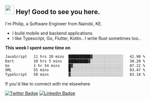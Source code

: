 <h2><img src="https://slackmojis.com/emojis/3643-cool-doge/download" width="30"/> Hey! Good to see you here.</h2>

<p>I'm Philip, a Software Engineer from Nairobi, KE. 

- I build mobile and backend applications.
- I like Typescript, Go, Flutter, Kotlin.. I write Rust sometimes too..</p>

**This week I spent some time on**
<!--START_SECTION:waka-->

```txt
JavaScript   11 hrs 20 mins  ██████████▓░░░░░░░░░░░░░░   42.90 %
Dart         10 hrs 5 mins   █████████▓░░░░░░░░░░░░░░░   38.20 %
Go           1 hr 54 mins    █▓░░░░░░░░░░░░░░░░░░░░░░░   07.22 %
XML          55 mins         █░░░░░░░░░░░░░░░░░░░░░░░░   03.47 %
TypeScript   50 mins         ▓░░░░░░░░░░░░░░░░░░░░░░░░   03.18 %
```

<!--END_SECTION:waka-->

If you'd like to connect with me elsewhere

[![Twitter Badge](https://img.shields.io/badge/-Twitter-1ca0f1?style=flat-square&labelColor=1ca0f1&logo=twitter&logoColor=white&link=https://twitter.com/_diogorodrigues)](https://twitter.com/kimathiphil)  [![Linkedin Badge](https://img.shields.io/badge/-LinkedIn-blue?style=flat-square&logo=Linkedin&logoColor=white&link=https://www.linkedin.com/in/philip-kimathi-2604a9114/)](https://www.linkedin.com/in/philip-kimathi-2604a9114/)
